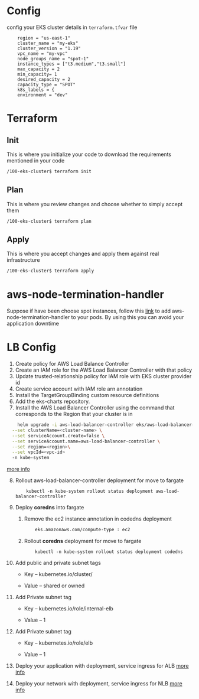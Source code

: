 
# Config
config your EKS cluster details in `terraform.tfvar` file
```note
    region = "us-east-1"
    cluster_name = "my-eks"
    cluster_version = "1.19"
    vpc_name = "my-vpc"
    node_groups_name = "spot-1"
    instance_types = ["t3.medium","t3.small"]
    max_capacity = 2
    min_capacity= 1
    desired_capacity = 2
    capacity_type = "SPOT"
    k8s_labels = {
    environment = "dev"
```
# Terraform

## Init
This is where you initialize your code to download the requirements mentioned in your code
```bash
/100-eks-cluster$ terraform init
```
## Plan
This is where you review changes and choose whether to simply accept them
```bash
/100-eks-cluster$ terraform plan
```
## Apply
This is where you accept changes and apply them against real infrastructure
```bash
/100-eks-cluster$ terraform apply
```
# aws-node-termination-handler
Suppose if have been choose spot instances, follow this [link](https://artifacthub.io/packages/helm/aws/aws-node-termination-handler) to add aws-node-termination-handler to your pods. By using this  you can avoid  your application downtime

# LB Config
1. Create policy for AWS Load Balance Controller
2. Create an IAM role for the AWS Load Balancer Controller with that policy
3. Update trusted-relationship policy for IAM role with EKS cluster provider id
4. Create service account with IAM role arn annotation
5. Install the TargetGroupBinding custom resource definitions
6. Add the eks-charts repository.
7. Install the AWS Load Balancer Controller using the command that corresponds to the Region that your cluster is in
```bash
    helm upgrade -i aws-load-balancer-controller eks/aws-load-balancer-controller \
  --set clusterName=<cluster-name> \
  --set serviceAccount.create=false \
  --set serviceAccount.name=aws-load-balancer-controller \
  --set region=<region>\
  --set vpcId=<vpc-id>
  -n kube-system
```
[more info](https://docs.aws.amazon.com/eks/latest/userguide/aws-load-balancer-controller.html)

8. Rollout aws-load-balancer-controller deployment for move to fargate
    ```barsh
        kubectl -n kube-system rollout status deployment aws-load-balancer-controller
    ```

9. Deploy **coredns** into fargate
    1. Remove the ec2 instance annotation in codedns deployment
        ```bash
            eks.amazonaws.com/compute-type : ec2 
        ```
    2. Rollout **coredns** deployment for move to fargate

        ```barsh
            kubectl -n kube-system rollout status deployment codedns
        ```
8. Add public and private subnet tags

    - Key – kubernetes.io/cluster/<cluster-name>

    - Value – shared or owned

9. Add Private subnet tag

    - Key – kubernetes.io/role/internal-elb

    - Value – 1

10. Add Private subnet tag

    - Key – kubernetes.io/role/elb

    - Value – 1

11. Deploy your application with deployment, service ingress for ALB [more info](https://docs.aws.amazon.com/eks/latest/userguide/alb-ingress.html) 


12. Deploy your network with deployment, service ingress for NLB [more info](https://docs.aws.amazon.com/eks/latest/userguide/load-balancing.html) 
